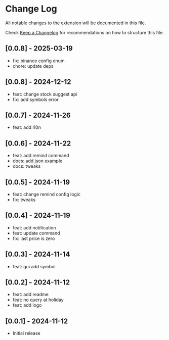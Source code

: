 # Change Log

All notable changes to the extension will be documented in this file.

Check [Keep a Changelog](http://keepachangelog.com/) for recommendations on how to structure this file.

## [0.0.8] - 2025-03-19

- fix: binance config enum
- chore: update deps

## [0.0.8] - 2024-12-12

- feat: change stock suggest api
- fix: add symbols error

## [0.0.7] - 2024-11-26

- feat: add l10n

## [0.0.6] - 2024-11-22

- feat: add remind command
- docs: add json example
- docs: tweaks

## [0.0.5] - 2024-11-19

- feat: change remind config logic
- fix: tweaks

## [0.0.4] - 2024-11-19

- feat: add notification
- feat: update command
- fix: last price is zero

## [0.0.3] - 2024-11-14

- feat: gui add symbol

## [0.0.2] - 2024-11-12

- feat: add readme
- feat: no query at holiday
- feat: add logo

## [0.0.1] - 2024-11-12

- Initial release
